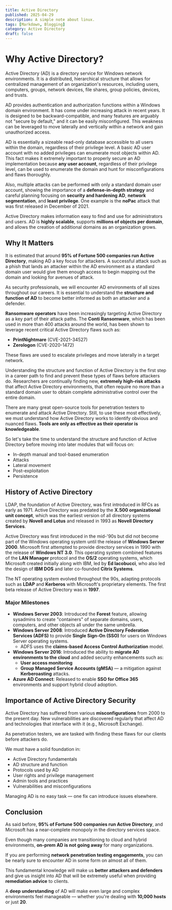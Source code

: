 ```yaml
---
title: Active Directory
published: 2025-04-29
description: A simple note about linux.
tags: [Markdown, Blogging]
category: Active Directory
draft: false
---
```


# Why Active Directory?

Active Directory (AD) is a directory service for Windows network environments. It is a distributed, hierarchical structure that allows for centralized management of an organization's resources, including users, computers, groups, network devices, file shares, group policies, devices, and trusts.

AD provides authentication and authorization functions within a Windows domain environment. It has come under increasing attack in recent years. It is designed to be backward-compatible, and many features are arguably not "secure by default," and it can be easily misconfigured. This weakness can be leveraged to move laterally and vertically within a network and gain unauthorized access.

AD is essentially a sizeable read-only database accessible to all users within the domain, regardless of their privilege level. A basic AD user account with no added privileges can enumerate most objects within AD. This fact makes it extremely important to properly secure an AD implementation because **any user account**, regardless of their privilege level, can be used to enumerate the domain and hunt for misconfigurations and flaws thoroughly.

Also, multiple attacks can be performed with only a standard domain user account, showing the importance of a **defense-in-depth strategy** and careful planning focusing on **security and hardening AD**, **network segmentation**, and **least privilege**. One example is the **noPac** attack that was first released in December of 2021.

Active Directory makes information easy to find and use for administrators and users. AD is **highly scalable**, supports **millions of objects per domain**, and allows the creation of additional domains as an organization grows.

## Why It Matters

It is estimated that around **95% of Fortune 500 companies run Active Directory**, making AD a key focus for attackers. A successful attack such as a phish that lands an attacker within the AD environment as a standard domain user would give them enough access to begin mapping out the domain and looking for avenues of attack.

As security professionals, we will encounter AD environments of all sizes throughout our careers. It is essential to understand the **structure and function of AD** to become better informed as both an attacker and a defender.

**Ransomware operators** have been increasingly targeting Active Directory as a key part of their attack paths. The **Conti Ransomware**, which has been used in more than 400 attacks around the world, has been shown to leverage recent critical Active Directory flaws such as:

- **PrintNightmare** (CVE-2021-34527)
- **Zerologon** (CVE-2020-1472)

These flaws are used to escalate privileges and move laterally in a target network.

Understanding the structure and function of Active Directory is the first step in a career path to find and prevent these types of flaws before attackers do. Researchers are continually finding new, **extremely high-risk attacks** that affect Active Directory environments, that often require no more than a standard domain user to obtain complete administrative control over the entire domain.

There are many great open-source tools for penetration testers to enumerate and attack Active Directory. Still, to use these most effectively, we must understand how Active Directory works to identify obvious and nuanced flaws. **Tools are only as effective as their operator is knowledgeable**.

So let's take the time to understand the structure and function of Active Directory before moving into later modules that will focus on:

- In-depth manual and tool-based enumeration
- Attacks
- Lateral movement
- Post-exploitation
- Persistence

## History of Active Directory

LDAP, the foundation of Active Directory, was first introduced in RFCs as early as 1971. Active Directory was predated by the **X.500 organizational unit concept**, which was the earliest version of all directory systems created by **Novell and Lotus** and released in 1993 as **Novell Directory Services**.

Active Directory was first introduced in the mid-'90s but did not become part of the Windows operating system until the release of **Windows Server 2000**. Microsoft first attempted to provide directory services in 1990 with the release of **Windows NT 3.0**. This operating system combined features of the **LAN Manager** protocol and the **OS/2** operating systems, which Microsoft created initially along with IBM, led by **Ed Iacobucci**, who also led the design of **IBM DOS** and later co-founded **Citrix Systems**.

The NT operating system evolved throughout the 90s, adapting protocols such as **LDAP** and **Kerberos** with Microsoft's proprietary elements. The first beta release of Active Directory was in **1997**.

### Major Milestones

- **Windows Server 2003**: Introduced the **Forest** feature, allowing sysadmins to create "containers" of separate domains, users, computers, and other objects all under the same umbrella.
- **Windows Server 2008**: Introduced **Active Directory Federation Services (ADFS)** to provide **Single Sign-On (SSO)** for users on Windows Server operating systems.
  - ADFS uses the **claims-based Access Control Authorization** model.
- **Windows Server 2016**: Introduced the ability to **migrate AD environments to the cloud** and added security enhancements such as:
  - **User access monitoring**
  - **Group Managed Service Accounts (gMSA)** — a mitigation against **Kerberoasting** attacks.
- **Azure AD Connect**: Released to enable **SSO for Office 365** environments and support hybrid cloud adoption.

## Importance of Active Directory Security

Active Directory has suffered from various **misconfigurations** from 2000 to the present day. New vulnerabilities are discovered regularly that affect AD and technologies that interface with it (e.g., Microsoft Exchange).

As penetration testers, we are tasked with finding these flaws for our clients before attackers do.

We must have a solid foundation in:

- Active Directory fundamentals
- AD structure and function
- Protocols used by AD
- User rights and privilege management
- Admin tools and practices
- Vulnerabilities and misconfigurations

Managing AD is no easy task — one fix can introduce issues elsewhere.

## Conclusion

As said before, **95% of Fortune 500 companies run Active Directory**, and Microsoft has a near-complete monopoly in the directory services space.

Even though many companies are transitioning to cloud and hybrid environments, **on-prem AD is not going away** for many organizations.

If you are performing **network penetration testing engagements**, you can be nearly sure to encounter AD in some form on almost all of them.

This fundamental knowledge will make us **better attackers and defenders** and give us insight into AD that will be extremely useful when providing **remediation advice** to clients.

A **deep understanding** of AD will make even large and complex environments feel manageable — whether you're dealing with **10,000 hosts** or just **20**.

